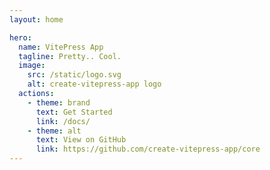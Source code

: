 ```yaml
---
layout: home

hero:
  name: VitePress App
  tagline: Pretty.. Cool.
  image:
    src: /static/logo.svg
    alt: create-vitepress-app logo
  actions:
    - theme: brand
      text: Get Started
      link: /docs/
    - theme: alt
      text: View on GitHub
      link: https://github.com/create-vitepress-app/core
---
```

